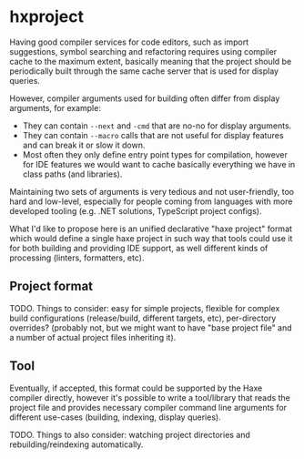 # hxproject

Having good compiler services for code editors, such as import suggestions, symbol searching and refactoring
requires using compiler cache to the maximum extent, basically meaning that the project should be periodically
built through the same cache server that is used for display queries.

However, compiler arguments used for building often differ from display arguments, for example:
 * They can contain `--next` and `-cmd` that are no-no for display arguments.
 * They can contain `--macro` calls that are not useful for display features and can break it or slow it down.
 * Most often they only define entry point types for compilation, however for IDE features we would want
   to cache basically everything we have in class paths (and libraries).

Maintaining two sets of arguments is very tedious and not user-friendly, too hard and low-level, especially
for people coming from languages with more developed tooling (e.g. .NET solutions, TypeScript project configs).

What I'd like to propose here is an unified declarative "haxe project" format which would define a single haxe project in such way that tools could use it for both building and providing IDE support, as well different kinds
of processing (linters, formatters, etc).

## Project format

TODO. Things to consider: easy for simple projects, flexible for complex build configurations (release/build, different targets, etc), per-directory overrides? (probably not, but we might want to have "base project file" and a number of actual project files inheriting it).

## Tool

Eventually, if accepted, this format could be supported by the Haxe compiler directly, however it's possible
to write a tool/library that reads the project file and provides necessary compiler command line arguments for
different use-cases (building, indexing, display queries).

TODO. Things to also consider: watching project directories and rebuilding/reindexing automatically.


